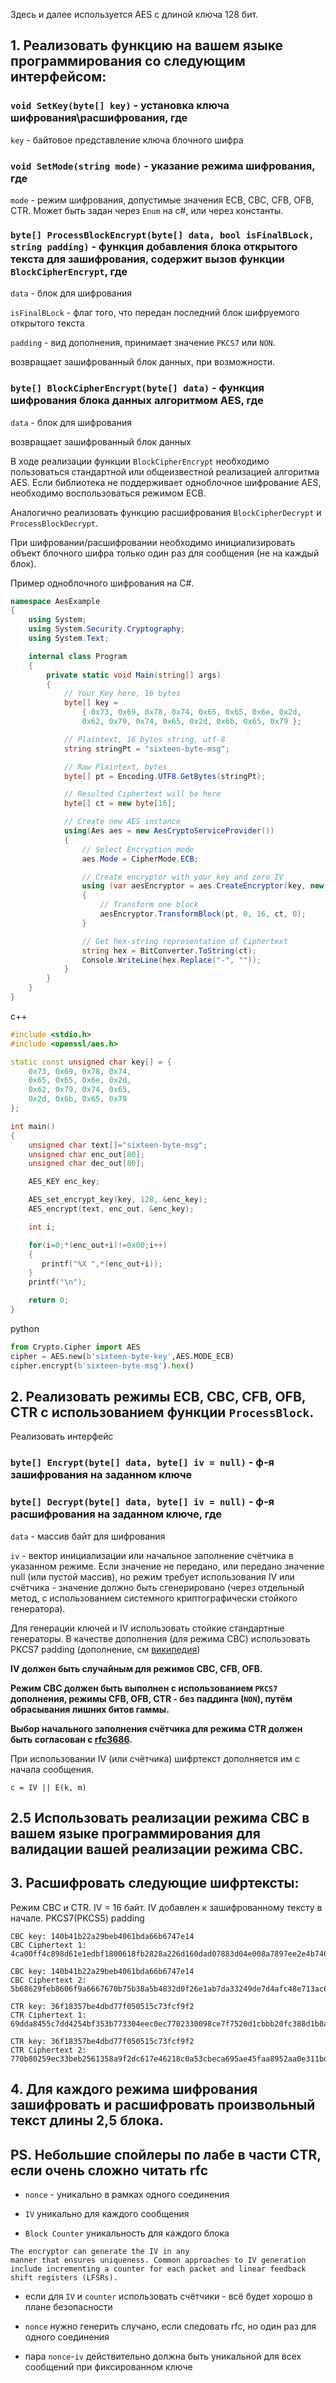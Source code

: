 ﻿Здесь и далее используется AES с длиной ключа 128 бит.

## 1. Реализовать функцию на вашем языке программирования со следующим интерфейсом:

### `void SetKey(byte[] key)` - установка ключа шифрования\расшифрования, где

`key` - байтовое представление ключа блочного шифра

### `void SetMode(string mode)` - указание режима шифрования, где

`mode` - режим шифрования, допустимые значения ECB, CBC, CFB, OFB, CTR. Может быть задан через `Enum` на c#, или через константы.

### `byte[] ProcessBlockEncrypt(byte[] data, bool isFinalBLock, string padding)` - функция добавления блока открытого текста для зашифрования, содержит вызов функции `BlockCipherEncrypt`, где

`data` - блок для шифрования

`isFinalBLock` - флаг того, что передан последний блок шифруемого открытого текста

`padding` - вид дополнения, принимает значение `PKCS7` или `NON`.

возвращает зашифрованный блок данных, при возможности.

### `byte[] BlockCipherEncrypt(byte[] data)` - функция шифрования блока данных алгоритмом AES, где

`data` - блок для шифрования

возвращает зашифрованный блок данных

В ходе реализации функции `BlockCipherEncrypt` необходимо пользоваться стандартной или общеизвестной реализацией алгоритма AES. Если библиотека не поддерживает одноблочное шифрование AES, необходимо воспользоваться режимом ECB.

Аналогично реализовать функцию расшифрования `BlockCipherDecrypt` и `ProcessBlockDecrypt`.

При шифровании/расшифровании необходимо инициализировать объект блочного шифра только один раз для сообщения (не на каждый блок).

Пример одноблочного шифрования на C#.
```csharp
namespace AesExample
{
    using System;
    using System.Security.Cryptography;
    using System.Text;

    internal class Program
    {
        private static void Main(string[] args)
        {
            // Your Key here, 16 bytes
            byte[] key =
                { 0x73, 0x69, 0x78, 0x74, 0x65, 0x65, 0x6e, 0x2d,
                0x62, 0x79, 0x74, 0x65, 0x2d, 0x6b, 0x65, 0x79 };

            // Plaintext, 16 bytes string, utf-8
            string stringPt = "sixteen-byte-msg";

            // Raw Plaintext, bytes
            byte[] pt = Encoding.UTF8.GetBytes(stringPt);

            // Resulted Ciphertext will be here
            byte[] ct = new byte[16];

            // Create new AES instance
            using(Aes aes = new AesCryptoServiceProvider())
            {
                // Select Encryption mode
                aes.Mode = CipherMode.ECB;

                // Create encryptor with your key and zero IV
                using (var aesEncryptor = aes.CreateEncryptor(key, new byte[16]))
                {
                    // Transform one block
                    aesEncryptor.TransformBlock(pt, 0, 16, ct, 0);
                }

                // Get hex-string representation of Ciphertext
                string hex = BitConverter.ToString(ct);
                Console.WriteLine(hex.Replace("-", ""));
            }
        }
    }
}
```

c++
```cpp
#include <stdio.h> 
#include <openssl/aes.h>   

static const unsigned char key[] = {
    0x73, 0x69, 0x78, 0x74, 
    0x65, 0x65, 0x6e, 0x2d,
    0x62, 0x79, 0x74, 0x65,
    0x2d, 0x6b, 0x65, 0x79
};

int main()
{
    unsigned char text[]="sixteen-byte-msg";
    unsigned char enc_out[80];
    unsigned char dec_out[80];

    AES_KEY enc_key;

    AES_set_encrypt_key(key, 128, &enc_key);
    AES_encrypt(text, enc_out, &enc_key);      

    int i;

    for(i=0;*(enc_out+i)!=0x00;i++)
    {
       printf("%X ",*(enc_out+i));
    }
    printf("\n");

    return 0;
} 
```

python
```python
from Crypto.Cipher import AES
cipher = AES.new(b'sixteen-byte-key',AES.MODE_ECB)
cipher.encrypt(b'sixteen-byte-msg').hex()
```

## 2. Реализовать режимы ECB, CBC, CFB, OFB, CTR с использованием функции `ProcessBlock`.

Реализовать интерфейс

### `byte[] Encrypt(byte[] data, byte[] iv = null)` - ф-я зашифрования на заданном ключе

### `byte[] Decrypt(byte[] data, byte[] iv = null)` - ф-я расшифрования на заданном ключе, где

`data` - массив байт для шифрования

`iv` - вектор инициализации или начальное заполнение счётчика в указанном режиме. Если значение не передано, или передано значение null (или пустой массив), но режим требует использования IV или счётчика - значение должно быть сгенерировано (через отдельный метод, с использованием системного криптографически стойкого генератора).

Для генерации ключей и IV использовать стойкие стандартные генераторы. В качестве дополнения (для режима CBC) использовать PKCS7 padding (дополнение, см [википедия](https://en.wikipedia.org/wiki/Padding_(cryptography)#PKCS%235_and_PKCS%237))

**IV должен быть случайным для режимов CBC, CFB, OFB.**

**Режим CBC должен быть выполнен с использованием `PKCS7` дополнения, режимы  CFB, OFB, CTR - без паддинга (`NON`), путём обрасывания лишних битов гаммы.**

**Выбор начального заполнения счётчика для режима CTR должен быть согласован с [rfc3686](https://tools.ietf.org/html/rfc3686#page-7).**

При использовании IV (или счётчика) шифртекст дополняется им с начала сообщения.

`c = IV || E(k, m)`

## 2.5 Использовать реализации режима CBC в вашем языке программирования для валидации вашей реализации режима CBC.

## 3. Расшифровать следующие шифртексты:

Режим CBC и CTR. IV = 16 байт. IV добавлен к зашифрованному тексту в начале. PKCS7(PKCS5) padding


    CBC key: 140b41b22a29beb4061bda66b6747e14
    CBC Ciphertext 1: 4ca00ff4c898d61e1edbf1800618fb2828a226d160dad07883d04e008a7897ee2e4b7465d5290d0c0e6c6822236e1daafb94ffe0c5da05d9476be028ad7c1d81
    
    CBC key: 140b41b22a29beb4061bda66b6747e14
    CBC Ciphertext 2: 5b68629feb8606f9a6667670b75b38a5b4832d0f26e1ab7da33249de7d4afc48e713ac646ace36e872ad5fb8a512428a6e21364b0c374df45503473c5242a253
    
    CTR key: 36f18357be4dbd77f050515c73fcf9f2
    CTR Ciphertext 1: 69dda8455c7dd4254bf353b773304eec0ec7702330098ce7f7520d1cbbb20fc388d1b0adb5054dbd7370849dbf0b88d393f252e764f1f5f7ad97ef79d59ce29f5f51eeca32eabedd9afa9329
    
    CTR key: 36f18357be4dbd77f050515c73fcf9f2
    CTR Ciphertext 2: 770b80259ec33beb2561358a9f2dc617e46218c0a53cbeca695ae45faa8952aa0e311bde9d4e01726d3184c34451
    
## 4. Для каждого режима шифрования зашифровать и расшифровать произвольный текст длины 2,5 блока.



## PS. Небольшие спойлеры по лабе в части CTR, если очень сложно читать rfc

 * `nonce` - уникально в рамках одного соединения

 * `IV` уникально для каждого сообщения

 * `Block Counter` уникальность для каждого блока

```
The encryptor can generate the IV in any
manner that ensures uniqueness. Common approaches to IV generation
include incrementing a counter for each packet and linear feedback
shift registers (LFSRs).
```

 * если для `IV` и `counter` использовать счётчики - всё будет хорошо в плане безопасности

 * `nonce` нужно генерить случано, если следовать rfc, но один раз для одного соединения

 * пара `nonce`-`iv` действительно должна быть уникальной для всех сообщений при фиксированном ключе
